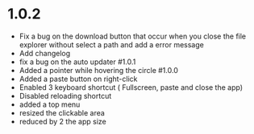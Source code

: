 # 1.0.2
- Fix a bug on the download button that occur when you close the file explorer without select a path and add a error message
- Add changelog
- fix a bug on the auto updater
#1.0.1
- Added a pointer while hovering the circle
#1.0.0
- Added a paste button on right-click
- Enabled 3 keyboard shortcut ( Fullscreen, paste and close the app)
- Disabled reloading shortcut
- added a top menu
- resized the clickable area
- reduced by 2 the app size 
